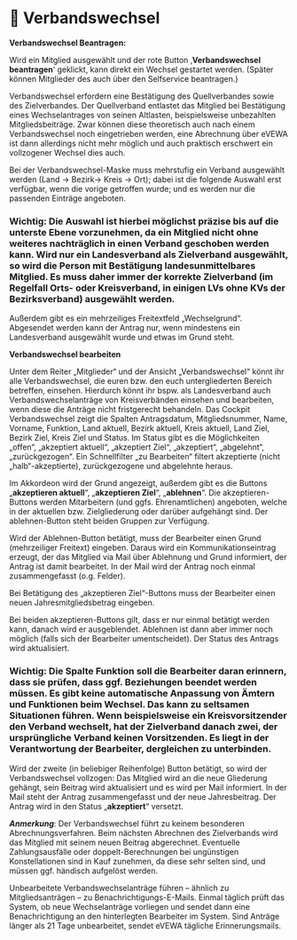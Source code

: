 ﻿# 🔄 Verbandswechsel
**Verbandswechsel Beantragen:**
    

Wird ein Mitglied ausgewählt und der rote Button ‚**Verbandswechsel beantragen**‘ geklickt, kann direkt ein Wechsel gestartet werden. (Später können Mitglieder des auch über den Selfservice beantragen.)

Verbandswechsel erfordern eine Bestätigung des Quellverbandes sowie des Zielverbandes. Der Quellverband entlastet das Mitglied bei Bestätigung eines Wechselantrages von seinen Altlasten, beispielsweise unbezahlten Mitgliedsbeiträge. Zwar können diese theoretisch auch nach einem Verbandswechsel noch eingetrieben werden, eine Abrechnung über eVEWA ist dann allerdings nicht mehr möglich und auch praktisch erschwert ein vollzogener Wechsel dies auch.

Bei der Verbandswechsel-Maske muss mehrstufig ein Verband ausgewählt werden (Land -> Bezirk-> Kreis -> Ort); dabei ist die folgende Auswahl erst verfügbar, wenn die vorige getroffen wurde; und es werden nur die passenden Einträge angeboten.

### Wichtig: Die Auswahl ist hierbei möglichst präzise bis auf die unterste Ebene vorzunehmen, da ein Mitglied nicht ohne weiteres nachträglich in einen Verband geschoben werden kann. Wird nur ein Landesverband als Zielverband ausgewählt, so wird die Person mit Bestätigung landesunmittelbares Mitglied. Es muss daher immer der korrekte Zielverband (im Regelfall Orts- oder Kreisverband, in einigen LVs ohne KVs der Bezirksverband) ausgewählt werden.

Außerdem gibt es ein mehrzeiliges Freitextfeld „Wechselgrund“. Abgesendet werden kann der Antrag nur, wenn mindestens ein Landesverband ausgewählt wurde und etwas im Grund steht.

**Verbandswechsel bearbeiten**

Unter dem Reiter „Mitglieder“ und der Ansicht „Verbandswechsel“ könnt ihr alle Verbandswechsel, die euren bzw. den euch untergliederten Bereich betreffen, einsehen. Hierdurch könnt ihr bspw. als Landesverband auch Verbandswechselanträge von Kreisverbänden einsehen und bearbeiten, wenn diese die Anträge nicht fristgerecht behandeln. Das Cockpit Verbandswechsel zeigt die Spalten Antragsdatum, Mitgliedsnummer, Name, Vorname, Funktion, Land aktuell, Bezirk aktuell, Kreis aktuell, Land Ziel, Bezirk Ziel, Kreis Ziel und Status. Im Status gibt es die Möglichkeiten „offen“, „akzeptiert aktuell“, „akzeptiert Ziel“, „akzeptiert“, „abgelehnt“, „zurückgezogen“. Ein Schnellfilter „zu Bearbeiten“ filtert akzeptierte (nicht „halb“-akzeptierte), zurückgezogene und abgelehnte heraus.

Im Akkordeon wird der Grund angezeigt, außerdem gibt es die Buttons „**akzeptieren aktuell**“, „**akzeptieren Ziel**“, „**ablehnen**“. Die akzeptieren-Buttons werden Mitarbeitern (und ggfs. Ehrenamtlichen) angeboten, welche in der aktuellen bzw. Zielgliederung oder darüber aufgehängt sind. Der ablehnen-Button steht beiden Gruppen zur Verfügung.

Wird der Ablehnen-Button betätigt, muss der Bearbeiter einen Grund (mehrzeiliger Freitext) eingeben. Daraus wird ein Kommunikationseintrag erzeugt, der das Mitglied via Mail über Ablehnung und Grund informiert, der Antrag ist damit bearbeitet. In der Mail wird der Antrag noch einmal zusammengefasst (o.g. Felder).

Bei Betätigung des „akzeptieren Ziel“-Buttons muss der Bearbeiter einen neuen Jahresmitgliedsbetrag eingeben.

Bei beiden akzeptieren-Buttons gilt, dass er nur einmal betätigt werden kann, danach wird er ausgeblendet. Ablehnen ist dann aber immer noch möglich (falls sich der Bearbeiter umentscheidet). Der Status des Antrags wird aktualisiert.
 ### Wichtig: Die Spalte Funktion soll die Bearbeiter daran erinnern, dass sie prüfen, dass ggf. Beziehungen beendet werden müssen. Es gibt keine automatische Anpassung von Ämtern und Funktionen beim Wechsel. Das kann zu seltsamen Situationen führen. Wenn beispielsweise ein Kreisvorsitzender den Verband wechselt, hat der Zielverband danach zwei, der ursprüngliche Verband keinen Vorsitzenden. Es liegt in der Verantwortung der Bearbeiter, dergleichen zu unterbinden.
 Wird der zweite (in beliebiger Reihenfolge) Button betätigt, so wird der Verbandswechsel vollzogen: Das Mitglied wird an die neue Gliederung gehängt, sein Beitrag wird aktualisiert und es wird per Mail informiert. In der Mail steht der Antrag zusammengefasst und der neue Jahresbeitrag. Der Antrag wird in den Status „**akzeptiert**“ versetzt.

_**Anmerkung**_: Der Verbandswechsel führt zu keinem besonderen Abrechnungsverfahren. Beim nächsten Abrechnen des Zielverbands wird das Mitglied mit seinem neuen Beitrag abgerechnet. Eventuelle Zahlungsausfälle oder doppelt-Berechnungen bei ungünstigen Konstellationen sind in Kauf zunehmen, da diese sehr selten sind, und müssen ggf. händisch aufgelöst werden.

Unbearbeitete Verbandswechselanträge führen – ähnlich zu Mitgliedsanträgen – zu Benachrichtigungs-E-Mails. Einmal täglich prüft das System, ob neue Wechselanträge vorliegen und sendet dann eine Benachrichtigung an den hinterlegten Bearbeiter im System. Sind Anträge länger als 21 Tage unbearbeitet, sendet eVEWA tägliche Erinnerungsmails.

